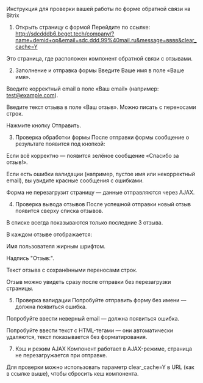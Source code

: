 Инструкция для проверки вашей работы по форме обратной связи на Bitrix
1. Открыть страницу с формой
Перейдите по ссылке:
http://sdcdddb6.beget.tech/company/?name=demid+op&email=sdc.ddd.99%40mail.ru&message=вввв&clear_cache=Y

Это страница, где расположен компонент обратной связи с отзывами.

2. Заполнение и отправка формы
Введите Ваше имя в поле «Ваше имя».

Введите корректный email в поле «Ваш email» (например: test@example.com).

Введите текст отзыва в поле «Ваш отзыв». Можно писать с переносами строк.

Нажмите кнопку Отправить.

3. Проверка обработки формы
После отправки формы сообщение о результате появится под кнопкой:

Если всё корректно — появится зелёное сообщение «Спасибо за отзыв!».

Если есть ошибки валидации (например, пустое имя или некорректный email), вы увидите красные сообщения с ошибками.

Форма не перезагрузит страницу — данные отправляются через AJAX.

4. Проверка вывода отзывов
После успешной отправки новый отзыв появится сверху списка отзывов.

В списке всегда показываются только последние 3 отзыва.

В каждом отзыве отображается:

Имя пользователя жирным шрифтом.

Надпись "Отзыв:".

Текст отзыва с сохранёнными переносами строк.

Отзыв можно увидеть сразу после отправки без перезагрузки страницы.

5. Проверка валидации
Попробуйте отправить форму без имени — должна появиться ошибка.

Попробуйте ввести неверный email — должна появиться ошибка.

Попробуйте ввести текст с HTML-тегами — они автоматически удаляются, текст показывается без форматирования.


7. Кэш и режим AJAX
Компонент работает в AJAX-режиме, страница не перезагружается при отправке.

Для проверки можно использовать параметр clear_cache=Y в URL (как в ссылке выше), чтобы сбросить кеш компонента.
